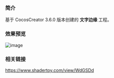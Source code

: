### 简介
基于 CocosCreator 3.6.0 版本创建的 **文字边缘** 工程。

### 效果预览
![image](../../../gif/202208/2022080502.gif)

### 相关链接
https://www.shadertoy.com/view/WdGSDd